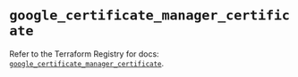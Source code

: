 # `google_certificate_manager_certificate`

Refer to the Terraform Registry for docs: [`google_certificate_manager_certificate`](https://registry.terraform.io/providers/hashicorp/google/6.29.0/docs/resources/certificate_manager_certificate).
